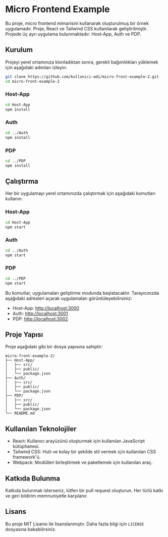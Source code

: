 # Micro Frontend Example

Bu proje, micro frontend mimarisini kullanarak oluşturulmuş bir örnek uygulamadır. Proje, React ve Tailwind CSS kullanılarak geliştirilmiştir. Projede üç ayrı uygulama bulunmaktadır: Host-App, Auth ve PDP.

## Kurulum

Projeyi yerel ortamınıza klonladıktan sonra, gerekli bağımlılıkları yüklemek için aşağıdaki adımları izleyin:

```bash
git clone https://github.com/kullanici-adi/micro-front-example-2.git
cd micro-front-example-2
```

### Host-App

```bash
cd Host-App
npm install
```

### Auth

```bash
cd ../Auth
npm install
```

### PDP

```bash
cd ../PDP
npm install
```

## Çalıştırma

Her bir uygulamayı yerel ortamınızda çalıştırmak için aşağıdaki komutları kullanın:

### Host-App

```bash
cd Host-App
npm start
```

### Auth

```bash
cd ../Auth
npm start
```

### PDP

```bash
cd ../PDP
npm start
```

Bu komutlar, uygulamaları geliştirme modunda başlatacaktır. Tarayıcınızda aşağıdaki adresleri açarak uygulamaları görüntüleyebilirsiniz:

- Host-App: [http://localhost:3000](http://localhost:3000)
- Auth: [http://localhost:3001](http://localhost:3001)
- PDP: [http://localhost:3002](http://localhost:3002)

## Proje Yapısı

Proje aşağıdaki gibi bir dosya yapısına sahiptir:

```
micro-front-example-2/
├── Host-App/
│   ├── src/
│   ├── public/
│   └── package.json
├── Auth/
│   ├── src/
│   ├── public/
│   └── package.json
├── PDP/
│   ├── src/
│   ├── public/
│   └── package.json
└── README.md
```

## Kullanılan Teknolojiler

- React: Kullanıcı arayüzünü oluşturmak için kullanılan JavaScript kütüphanesi.
- Tailwind CSS: Hızlı ve kolay bir şekilde stil vermek için kullanılan CSS framework'ü.
- Webpack: Modülleri birleştirmek ve paketlemek için kullanılan araç.

## Katkıda Bulunma

Katkıda bulunmak isterseniz, lütfen bir pull request oluşturun. Her türlü katkı ve geri bildirim memnuniyetle karşılanır.

## Lisans

Bu proje MIT Lisansı ile lisanslanmıştır. Daha fazla bilgi için `LICENSE` dosyasına bakabilirsiniz.
